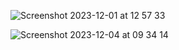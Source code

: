![Screenshot 2023-12-01 at 12 57 33](https://github.com/pranavo72bex/nextjs-admin/assets/71395812/68d3f3af-d268-493c-835a-25c79526c0d6)


![Screenshot 2023-12-04 at 09 34 14](https://github.com/pranavo72bex/nextjs-admin/assets/71395812/0c7ea136-763e-4e97-810f-79635d049430)
